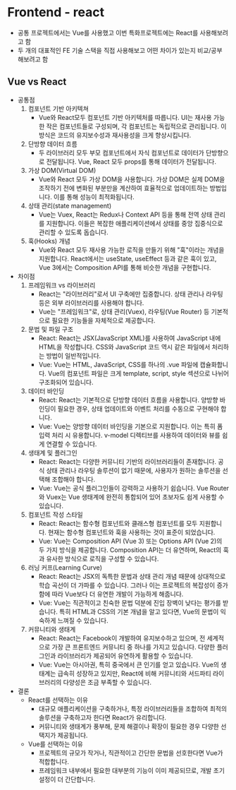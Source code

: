 # Frontend - react
* 공통 프로젝트에서는 Vue를 사용했고 이번 특화프로젝트에는 React를 사용해보려고 함
* 두 개의 대표적인 FE 기술 스택을 직접 사용해보고 어떤 차이가 있는지 비교/공부 해보려고 함

## Vue vs React
* 공통점
    1. 컴포넌트 기반 아키텍쳐
        * Vue와 React모두 컴포넌트 기반 아키텍처를 따릅니다. UI는 재사용 가능한 작은 컴포넌트들로 구성되며, 각 컴포넌트는 독립적으로 관리됩니다. 이 방식은 코드의 유지보수성과 재사용성을 크게 향상시킵니다.
    2. 단방향 데이터 흐름
        * 두 라이브러리 모두 부모 컴포넌트에서 자식 컴포넌트로 데이터가 단방향으로 전달됩니다. Vue, React 모두 props를 통해 데이터가 전달됩니다.
    3. 가상 DOM(Virtual DOM)
        * Vue와 React 모두 가상 DOM을 사용합니다. 가상 DOM은 실제 DOM을 조작하기 전에 변화된 부분만을 계산하여 효율적으로 업데이트하는 방법입니다. 이를 통해 성능이 최적화됩니다.
    4. 상태 관리(state management)
        * Vue는 Vuex, React는 Redux나 Context API 등을 통해 전역 상태 관리를 지원합니다. 이들은 복잡한 애플리케이션에서 상태를 중앙 집중식으로 관리할 수 있도록 돕습니다.
    5. 훅(Hooks) 개념
        * Vue와 React 모두 재사용 가능한 로직을 만들기 위해 "훅"이라는 개념을 지원합니다. React에서는 useState, useEffect 등과 같은 훅이 있고, Vue 3에서는 Composition API를 통해 비슷한 개념을 구현합니다.
* 차이점
    1. 프레임워크 vs 라이브러리
        * React는 "라이브러리"로서 UI 구축에만 집중합니다. 상태 관리나 라우팅 등은 외부 라이브러리를 사용해야 합니다.
        * Vue는 "프레임워크"로, 상태 관리(Vuex), 라우팅(Vue Router) 등 기본적으로 필요한 기능들을 자체적으로 제공합니다.
    2. 문법 및 파일 구조
        * React: React는 JSX(JavaScript XML)를 사용하여 JavaScript 내에 HTML을 작성합니다. CSS와 JavaScript 코드 역시 같은 파일에서 처리하는 방법이 일반적입니다.
        * Vue: Vue는 HTML, JavaScript, CSS를 하나의 .vue 파일에 캡슐화합니다. Vue의 컴포넌트 파일은 크게 template, script, style 섹션으로 나뉘어 구조화되어 있습니다.
    3. 데이터 바인딩
        * React: React는 기본적으로 단방향 데이터 흐름을 사용합니다. 양방향 바인딩이 필요한 경우, 상태 업데이트와 이벤트 처리를 수동으로 구현해야 합니다.
        * Vue: Vue는 양방향 데이터 바인딩을 기본으로 지원합니다. 이는 특히 폼 입력 처리 시 유용합니다. v-model 디렉티브를 사용하여 데이터와 뷰를 쉽게 연결할 수 있습니다.
    4. 생태계 및 플러그인
        * React: React는 다양한 커뮤니티 기반의 라이브러리들이 존재합니다. 공식 상태 관리나 라우팅 솔루션이 없기 때문에, 사용자가 원하는 솔루션을 선택해 조합해야 합니다.
        * Vue: Vue는 공식 플러그인들이 강력하고 사용하기 쉽습니다. Vue Router와 Vuex는 Vue 생태계에 완전히 통합되어 있어 초보자도 쉽게 사용할 수 있습니다.
    5. 컴포넌트 작성 스타일
        * React: React는 함수형 컴포넌트와 클래스형 컴포넌트를 모두 지원합니다. 현재는 함수형 컴포넌트와 훅을 사용하는 것이 표준이 되었습니다.
        * Vue: Vue는 Composition API (Vue 3) 또는 Options API (Vue 2)의 두 가지 방식을 제공합니다. Composition API는 더 유연하며, React의 훅과 유사한 방식으로 로직을 구성할 수 있습니다.
    6. 러닝 커프(Learning Curve)
        * React: React는 JSX의 독특한 문법과 상태 관리 개념 때문에 상대적으로 학습 곡선이 더 가파를 수 있습니다. 그러나 이는 프로젝트의 복잡성이 증가함에 따라 Vue보다 더 유연한 개발이 가능하게 해줍니다.
        * Vue: Vue는 직관적이고 친숙한 문법 덕분에 진입 장벽이 낮다는 평가를 받습니다. 특히 HTML과 CSS의 기본 개념을 알고 있다면, Vue의 문법이 익숙하게 느껴질 수 있습니다.
    7. 커뮤니티와 생태계
        * React: React는 Facebook이 개발하여 유지보수하고 있으며, 전 세계적으로 가장 큰 프론트엔드 커뮤니티 중 하나를 가지고 있습니다. 다양한 플러그인과 라이브러리가 제공되어 유연하게 활용할 수 있습니다.
        * Vue: Vue는 아시아권, 특히 중국에서 큰 인기를 얻고 있습니다. Vue의 생태계는 급속히 성장하고 있지만, React에 비해 커뮤니티와 서드파티 라이브러리의 다양성은 조금 부족할 수 있습니다.
* 결론
    * React를 선택하는 이유
        * 대규모 애플리케이션을 구축하거나, 특정 라이브러리들을 조합하여 최적의 솔루션을 구축하고자 한다면 React가 유리합니다.
        * 커뮤니티와 생태계가 풍부해, 문제 해결이나 확장이 필요한 경우 다양한 선택지가 제공됩니다.
    * Vue를 선택하는 이유
        * 프로젝트의 규모가 작거나, 직관적이고 간단한 문법을 선호한다면 Vue가 적합합니다.
        * 프레임워크 내부에서 필요한 대부분의 기능이 이미 제공되므로, 개발 초기 설정이 더 간단합니다.


# 